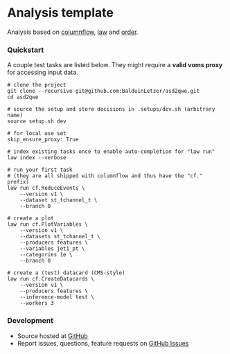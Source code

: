 # Analysis template

Analysis based on [columnflow](https://github.com/uhh-cms/columnflow), [law](https://github.com/riga/law) and [order](https://github.com/riga/order).


### Quickstart

A couple test tasks are listed below.
They might require a **valid voms proxy** for accessing input data.

```shell
# clone the project
git clone --recursive git@github.com:BalduinLetzer/asd2qwe.git
cd asd2qwe

# source the setup and store decisions in .setups/dev.sh (arbitrary name)
source setup.sh dev

# for local use set
skip_ensure_proxy: True

# index existing tasks once to enable auto-completion for "law run"
law index --verbose

# run your first task
# (they are all shipped with columnflow and thus have the "cf." prefix)
law run cf.ReduceEvents \
    --version v1 \
    --dataset st_tchannel_t \
    --branch 0

# create a plot
law run cf.PlotVariables \
    --version v1 \
    --datasets st_tchannel_t \
    --producers features \
    --variables jet1_pt \
    --categories 1e \
    --branch 0

# create a (test) datacard (CMS-style)
law run cf.CreateDatacards \
    --version v1 \
    --producers features \
    --inference-model test \
    --workers 3
```


### Development

- Source hosted at [GitHub](https://github.com/uhh-cms/hh2bbww)
- Report issues, questions, feature requests on [GitHub Issues](https://github.com/uhh-cms/hh2bbww/issues)
